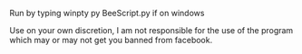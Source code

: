 Run by typing winpty py BeeScript.py if on windows

Use on your own discretion, I am not responsible for the use of the program which may or may not get you banned from facebook. 
